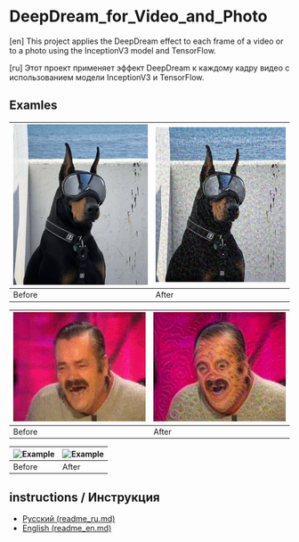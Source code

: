 # DeepDream_for_Video_and_Photo

[en]
This project applies the DeepDream effect to each frame of a video or to a photo using the InceptionV3 model and TensorFlow.

[ru]
Этот проект применяет эффект DeepDream к каждому кадру видео с использованием модели InceptionV3 и TensorFlow.

## Examles
| ![Example](./examples/dd_test.jpg) | ![Example](./examples/deepdream_result.jpg) |
|------------------------------------|---------------------------------------------|
| Before                           | After                                   |


| ![Example](./examples/video.gif) | ![Example](./examples/video_result.gif) |
|----------------------------------|-----------------------------------------|
| Before                           | After                                   |


| ![Example](./examples/video_2.gif) | ![Example](./examples/deep_video.gif) |
|------------------------------------|---------------------------------------|
| Before                             | After                                 |






## instructions / Инструкция

- [Русский (readme_ru.md)](readme_ru.md)
- [English (readme_en.md)](readme_en.md)
